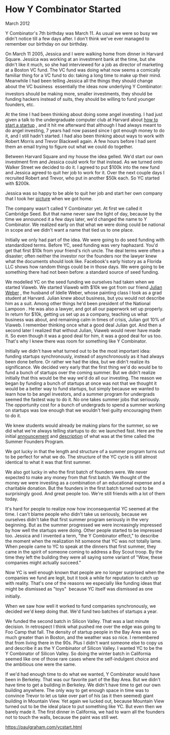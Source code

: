 # How Y Combinator Started

March 2012

Y Combinator's 7th birthday was March 11. As usual we were so busy we didn't notice till a few days after. I don't think we've ever managed to remember our birthday on our birthday.

On March 11 2005, Jessica and I were walking home from dinner in Harvard Square. Jessica was working at an investment bank at the time, but she didn't like it much, so she had interviewed for a job as director of marketing at a Boston VC fund. The VC fund was doing what now seems a comically familiar thing for a VC fund to do: taking a long time to make up their mind. Meanwhile I had been telling Jessica all the things they should change about the VC business  essentially the ideas now underlying Y Combinator: investors should be making more, smaller investments, they should be funding hackers instead of suits, they should be willing to fund younger founders, etc.

At the time I had been thinking about doing some angel investing. I had just given a talk to the undergraduate computer club at Harvard about [how to start a startup](https://paulgraham.com/start.html) , and it hit me afterward that although I had always meant to do angel investing, 7 years had now passed since I got enough money to do it, and I still hadn't started. I had also been thinking about ways to work with Robert Morris and Trevor Blackwell again. A few hours before I had sent them an email trying to figure out what we could do together.

Between Harvard Square and my house the idea gelled. We'd start our own investment firm and Jessica could work for that instead. As we turned onto Walker Street we decided to do it. I agreed to put $100k into the new fund and Jessica agreed to quit her job to work for it. Over the next couple days I recruited Robert and Trevor, who put in another $50k each. So YC started with $200k.

Jessica was so happy to be able to quit her job and start her own company that I took her [picture](https://web.archive.org/web/20170609055553/http://www.ycombinator.com/yc05.html) when we got home.

The company wasn't called Y Combinator yet. At first we called it Cambridge Seed. But that name never saw the light of day, because by the time we announced it a few days later, we'd changed the name to Y Combinator. We realized early on that what we were doing could be national in scope and we didn't want a name that tied us to one place.

Initially we only had part of the idea. We were going to do seed funding with standardized terms. Before YC, seed funding was very haphazard. You'd get that first $10k from your friend's rich uncle. The deal terms were often a disaster; often neither the investor nor the founders nor the lawyer knew what the documents should look like. Facebook's early history as a Florida LLC shows how random things could be in those days. We were going to be something there had not been before: a standard source of seed funding.

We modelled YC on the seed funding we ourselves had taken when we started Viaweb. We started Viaweb with $10k we got from our friend [Julian Weber](https://paulgraham.com/julian.html) , the husband of Idelle Weber, whose painting class I took as a grad student at Harvard. Julian knew about business, but you would not describe him as a suit. Among other things he'd been president of the National Lampoon . He was also a lawyer, and got all our paperwork set up properly. In return for $10k, getting us set up as a company, teaching us what business was about, and remaining calm in times of crisis, Julian got 10% of Viaweb. I remember thinking once what a good deal Julian got. And then a second later I realized that without Julian, Viaweb would never have made it. So even though it was a good deal for him, it was a good deal for us too. That's why I knew there was room for something like Y Combinator.

Initially we didn't have what turned out to be the most important idea: funding startups synchronously, instead of asynchronously as it had always been done before. Or rather we had the idea, but we didn't realize its significance. We decided very early that the first thing we'd do would be to fund a bunch of startups over the coming summer. But we didn't realize initially that this would be the way we'd do all our investing. The reason we began by funding a bunch of startups at once was not that we thought it would be a better way to fund startups, but simply because we wanted to learn how to be angel investors, and a summer program for undergrads seemed the fastest way to do it. No one takes summer jobs that seriously. The opportunity cost for a bunch of undergrads to spend a summer working on startups was low enough that we wouldn't feel guilty encouraging them to do it.

We knew students would already be making plans for the summer, so we did what we're always telling startups to do: we launched fast. Here are the initial [announcement](https://paulgraham.com/summerfounder.html) and [description](https://web.archive.org/web/20170609055553/http://ycombinator.com/old/sfp.html) of what was at the time called the Summer Founders Program.

We got lucky in that the length and structure of a summer program turns out to be perfect for what we do. The structure of the YC cycle is still almost identical to what it was that first summer.

We also got lucky in who the first batch of founders were. We never expected to make any money from that first batch. We thought of the money we were investing as a combination of an educational expense and a charitable donation. But the founders in the first batch turned out to be surprisingly good. And great people too. We're still friends with a lot of them today.

It's hard for people to realize now how inconsequential YC seemed at the time. I can't blame people who didn't take us seriously, because we ourselves didn't take that first summer program seriously in the very beginning. But as the summer progressed we were increasingly impressed by how well the startups were doing. Other people started to be impressed too. Jessica and I invented a term, "the Y Combinator effect," to describe the moment when the realization hit someone that YC was not totally lame. When people came to YC to speak at the dinners that first summer, they came in the spirit of someone coming to address a Boy Scout troop. By the time they left the building they were all saying some variant of "Wow, these companies might actually succeed."

Now YC is well enough known that people are no longer surprised when the companies we fund are legit, but it took a while for reputation to catch up with reality. That's one of the reasons we especially like funding ideas that might be dismissed as "toys"  because YC itself was dismissed as one initially.

When we saw how well it worked to fund companies synchronously, we decided we'd keep doing that. We'd fund two batches of startups a year.

We funded the second batch in Silicon Valley. That was a last minute decision. In retrospect I think what pushed me over the edge was going to Foo Camp that fall. The density of startup people in the Bay Area was so much greater than in Boston, and the weather was so nice. I remembered that from living there in the 90s. Plus I didn't want someone else to copy us and describe it as the Y Combinator of Silicon Valley. I wanted YC to be the Y Combinator of Silicon Valley. So doing the winter batch in California seemed like one of those rare cases where the self-indulgent choice and the ambitious one were the same.

If we'd had enough time to do what we wanted, Y Combinator would have been in Berkeley. That was our favorite part of the Bay Area. But we didn't have time to get a building in Berkeley. We didn't have time to get our own building anywhere. The only way to get enough space in time was to convince Trevor to let us take over part of his (as it then seemed) giant building in Mountain View. Yet again we lucked out, because Mountain View turned out to be the ideal place to put something like YC. But even then we barely made it. The first dinner in California, we had to warn all the founders not to touch the walls, because the paint was still wet.

https://paulgraham.com/ycstart.html
